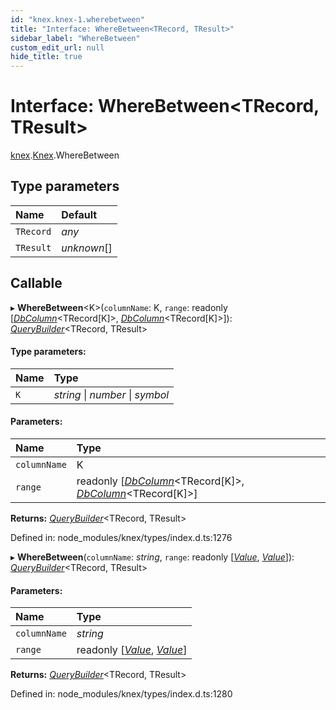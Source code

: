 ```yaml
---
id: "knex.knex-1.wherebetween"
title: "Interface: WhereBetween<TRecord, TResult>"
sidebar_label: "WhereBetween"
custom_edit_url: null
hide_title: true
---
```


# Interface: WhereBetween<TRecord, TResult\>

[knex](../modules/knex.md).[Knex](../modules/knex.knex-1.md).WhereBetween

## Type parameters

Name | Default |
:------ | :------ |
`TRecord` | *any* |
`TResult` | *unknown*[] |

## Callable

▸ **WhereBetween**<K\>(`columnName`: K, `range`: readonly [[*DbColumn*](../modules/knex.knex-1.md#dbcolumn)<TRecord[K]\>, [*DbColumn*](../modules/knex.knex-1.md#dbcolumn)<TRecord[K]\>]): [*QueryBuilder*](../classes/knex.knex-1.querybuilder.md)<TRecord, TResult\>

#### Type parameters:

Name | Type |
:------ | :------ |
`K` | *string* \| *number* \| *symbol* |

#### Parameters:

Name | Type |
:------ | :------ |
`columnName` | K |
`range` | readonly [[*DbColumn*](../modules/knex.knex-1.md#dbcolumn)<TRecord[K]\>, [*DbColumn*](../modules/knex.knex-1.md#dbcolumn)<TRecord[K]\>] |

**Returns:** [*QueryBuilder*](../classes/knex.knex-1.querybuilder.md)<TRecord, TResult\>

Defined in: node_modules/knex/types/index.d.ts:1276

▸ **WhereBetween**(`columnName`: *string*, `range`: readonly [[*Value*](../modules/knex.knex-1.md#value), [*Value*](../modules/knex.knex-1.md#value)]): [*QueryBuilder*](../classes/knex.knex-1.querybuilder.md)<TRecord, TResult\>

#### Parameters:

Name | Type |
:------ | :------ |
`columnName` | *string* |
`range` | readonly [[*Value*](../modules/knex.knex-1.md#value), [*Value*](../modules/knex.knex-1.md#value)] |

**Returns:** [*QueryBuilder*](../classes/knex.knex-1.querybuilder.md)<TRecord, TResult\>

Defined in: node_modules/knex/types/index.d.ts:1280
